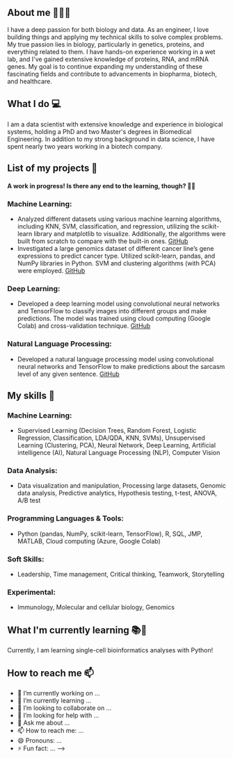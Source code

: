 ## About me 👋👩‍💻
I have a deep passion for both biology and data. As an engineer, I love building things and applying my technical skills to solve complex problems. My true passion lies in biology, particularly in genetics, proteins, and everything related to them. I have hands-on experience working in a wet lab, and I've gained extensive knowledge of proteins, RNA, and mRNA genes. My goal is to continue expanding my understanding of these fascinating fields and contribute to advancements in biopharma, biotech, and healthcare.
## What I do 💻
I am a data scientist with extensive knowledge and experience in biological systems, holding a PhD and two Master's degrees in Biomedical Engineering. In addition to my strong background in data science, I have spent nearly two years working in a biotech company.
## List of my projects 📑
#### A work in progress! Is there any end to the learning, though? 🤷‍♀️
### Machine Learning:
* Analyzed different datasets using various machine learning algorithms, including KNN, SVM, classification, and regression, utilizing the scikit-learn library and matplotlib to visualize. Additionally, the algorithms were built from scratch to compare with the built-in ones. [GitHub](https://github.com/MahvashJebeli/ML-algorithms)
* Investigated a large genomics dataset of different cancer line’s gene expressions to predict cancer type. Utilized scikit-learn, pandas, and NumPy libraries in Python. SVM and clustering algorithms (with PCA) were employed. [GitHub](https://github.com/MahvashJebeli/Gene_Expressions_ML_Algorithms)
### Deep Learning:
* Developed a deep learning model using convolutional neural networks and TensorFlow to classify images into different groups and make predictions. The model was trained using cloud computing (Google Colab) and cross-validation technique. [GitHub](https://github.com/MahvashJebeli/Deep_Learning)
### Natural Language Processing:
* Developed a natural language processing model using convolutional neural networks and TensorFlow to make predictions about the sarcasm level of any given sentence. [GitHub](https://github.com/MahvashJebeli/Natural-Language-Processing-NLP-)
## My skills 📜
### Machine Learning:
* Supervised Learning (Decision Trees, Random Forest, Logistic Regression, Classification, LDA/QDA, KNN, SVMs), Unsupervised Learning (Clustering, PCA), Neural Network, Deep Learning, Artificial intelligence (AI), Natural Language Processing (NLP), Computer Vision
### Data Analysis:
* Data visualization and manipulation, Processing large datasets, Genomic data analysis, Predictive analytics, Hypothesis testing, t-test, ANOVA, A/B test
### Programming Languages & Tools:
* Python (pandas, NumPy, scikit-learn, TensorFlow), R, SQL, JMP, MATLAB, Cloud computing (Azure, Google Colab)
### Soft Skills:
* Leadership, Time management, Critical thinking, Teamwork, Storytelling
### Experimental:
* Immunology, Molecular and cellular biology, Genomics
## What I'm currently learning 📚🌱
Currently, I am learning single-cell bioinformatics analyses with Python! 
## How to reach me 📫
- 🔭 I’m currently working on ...
- 🌱 I’m currently learning ...
- 👯 I’m looking to collaborate on ...
- 🤔 I’m looking for help with ...
- 💬 Ask me about ...
- 📫 How to reach me: ...
- 😄 Pronouns: ...
- ⚡ Fun fact: ...
-->

